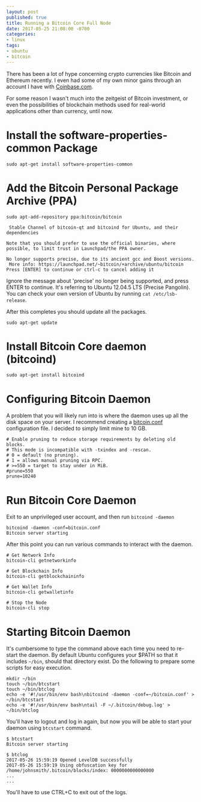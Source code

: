 ```yaml
---
layout: post
published: true
title: Running a Bitcoin Core Full Node
date: 2017-05-25 21:08:00 -0700
categories:
- linux
tags:
- ubuntu
- bitcoin
---
```


There has been a lot of hype concerning crypto currencies like Bitcoin and Ethereum recently. I even had some of my own
minor gains through an account I have with [Coinbase.com](http://www.coinbase.com/).

For some reason I wasn't much into the zeitgeist of Bitcoin investment, or even the possibilities of blockchain
methods used for real-world applications other than currency, until now.

# Install the software-properties-common Package

``` shell
sudo apt-get install software-properties-common
```

# Add the Bitcoin Personal Package Archive (PPA)

``` shell
sudo apt-add-repository ppa:bitcoin/bitcoin

 Stable Channel of bitcoin-qt and bitcoind for Ubuntu, and their dependencies

Note that you should prefer to use the official binaries, where possible, to limit trust in Launchpad/the PPA owner.

No longer supports precise, due to its ancient gcc and Boost versions.
 More info: https://launchpad.net/~bitcoin/+archive/ubuntu/bitcoin
Press [ENTER] to continue or ctrl-c to cancel adding it
```

Ignore the message about 'precise' no longer being supported, and press ENTER to continue. It's referring to Ubuntu
12.04.5 LTS (Precise Pangolin). You can check your own version of Ubuntu by running `cat /etc/lsb-release`.

After this completes you should update all the packages.

``` shell
sudo apt-get update
```

# Install Bitcoin Core daemon (bitcoind)

``` shell
sudo apt-get install bitcoind
```

# Configuring Bitcoin Daemon

A problem that you will likely run into is where the daemon uses up all the disk space on your server. I recommend
creating a
[bitcoin.conf](https://raw.githubusercontent.com/bitcoin/bitcoin/master/contrib/debian/examples/bitcoin.conf)
configuration file. I decided to simply limit mine to 10 GB.

```
# Enable pruning to reduce storage requirements by deleting old blocks.
# This mode is incompatible with -txindex and -rescan.
# 0 = default (no pruning).
# 1 = allows manual pruning via RPC.
# >=550 = target to stay under in MiB.
#prune=550
prune=10240
```

# Run Bitcoin Core Daemon

Exit to an unprivileged user account, and then run `bitcoind -daemon`

```
bitcoind -daemon -conf=bitcoin.conf
Bitcoin server starting
```

After this point you can run various commands to interact with the daemon.

``` shell
# Get Network Info
bitcoin-cli getnetworkinfo

# Get Blockchain Info
bitcoin-cli getblockchaininfo

# Get Wallet Info
bitcoin-cli getwalletinfo

# Stop the Node
bitcoin-cli stop
```

# Starting Bitcoin Daemon

It's cumbersome to type the command above each time you need to re-start the daemon. By default Ubuntu configures
your $PATH so that it includes `~/bin`, should that directory exist. Do the following to prepare some scripts for
easy execution.

``` shell
mkdir ~/bin
touch ~/bin/btcstart
touch ~/bin/btclog
echo -e '#!/usr/bin/env bash\nbitcoind -daemon -conf=~/bitcoin.conf' > ~/bin/btcstart
echo -e '#!/usr/bin/env bash\ntail -F ~/.bitcoin/debug.log' > ~/bin/btclog
```

You'll have to logout and log in again, but now you will be able to start your daemon using `btcstart` command.

```
$ btcstart
Bitcoin server starting

$ btclog
2017-05-26 15:59:19 Opened LevelDB successfully
2017-05-26 15:59:19 Using obfuscation key for /home/johnsmith/.bitcoin/blocks/index: 0000000000000000
...
...
```

You'll have to use CTRL+C to exit out of the logs.
